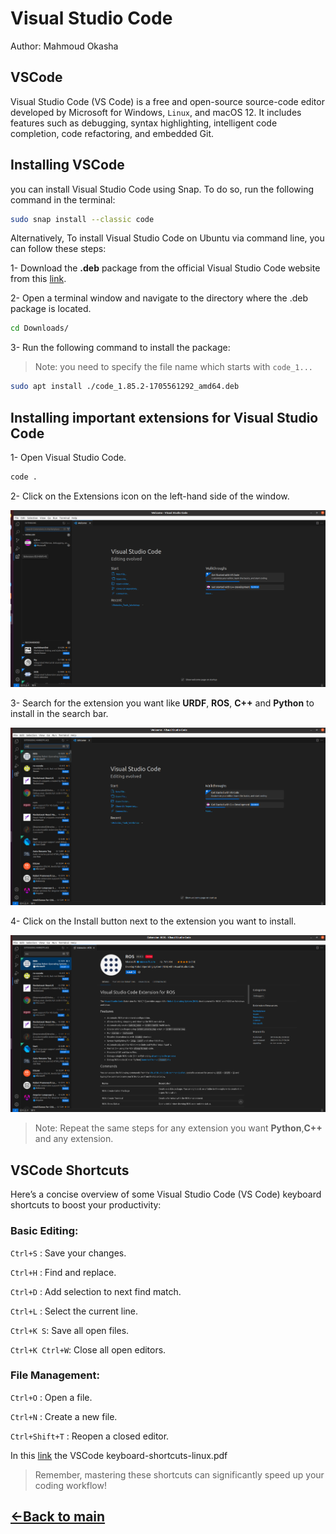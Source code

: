 # Visual Studio Code

Author: Mahmoud Okasha

## VSCode

Visual Studio Code (VS Code) is a free and open-source source-code editor developed by Microsoft for Windows, `Linux`, and macOS 12. It includes features such as debugging, syntax highlighting, intelligent code completion, code refactoring, and embedded Git.

## Installing VSCode

you can install Visual Studio Code using Snap. To do so, run the following command in the terminal:

```bash
sudo snap install --classic code
```

Alternatively, To install Visual Studio Code on Ubuntu via command line, you can follow these steps:

1- Download the **.deb** package from the official Visual Studio Code website from this [link](https://go.microsoft.com/fwlink/?LinkID=760868).

2- Open a terminal window and navigate to the directory where the .deb package is located.

```bash
cd Downloads/
```

3- Run the following command to install the package:

> Note: you need to specify the file name which starts with `code_1...`

```bash
sudo apt install ./code_1.85.2-1705561292_amd64.deb
```

## Installing important extensions for Visual Studio Code

1- Open Visual Studio Code.

```bash
code .
```

2- Click on the Extensions icon on the left-hand side of the window.

![Extension icon](images/Screenshot%20from%202024-02-09%2002-20-38.png)

3- Search for the extension you want like **URDF**, **ROS**, **C++** and **Python** to install in the search bar.

![ROS Extension icon](images/Screenshot%20from%202024-02-09%2002-24-18.png)

4- Click on the Install button next to the extension you want to install.

![ROS Extension icon](images/Screenshot%20from%202024-02-09%2002-28-14.png)

> Note: Repeat the same steps for any extension you want **Python**,**C++** and any extension.

## VSCode Shortcuts

Here’s a concise overview of some Visual Studio Code (VS Code) keyboard shortcuts to boost your productivity:

### Basic Editing:

`Ctrl+S` : Save your changes.

`Ctrl+H` : Find and replace.

`Ctrl+D` : Add selection to next find match.

`Ctrl+L` : Select the current line.

`Ctrl+K S`: Save all open files.

`Ctrl+K Ctrl+W`: Close all open editors.

### File Management:

`Ctrl+O` : Open a file.

`Ctrl+N` : Create a new file.

`Ctrl+Shift+T` : Reopen a closed editor.

In this [link](https://code.visualstudio.com/shortcuts/keyboard-shortcuts-linux.pdf) the VSCode keyboard-shortcuts-linux.pdf

> Remember, mastering these shortcuts can significantly speed up your coding workflow!

## [<-Back to main](../README.md)

